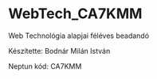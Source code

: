 # WebTech_CA7KMM
Web Technológia alapjai féléves beadandó


Készítette: Bodnár Milán István

Neptun kód: CA7KMM
